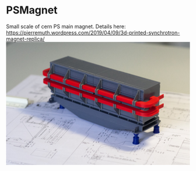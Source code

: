 # PSMagnet
Small scale of cern PS main magnet. Details here: https://pierremuth.wordpress.com/2019/04/09/3d-printed-synchrotron-magnet-replica/
![3D_Printed](IMG_6545l.jpg)
